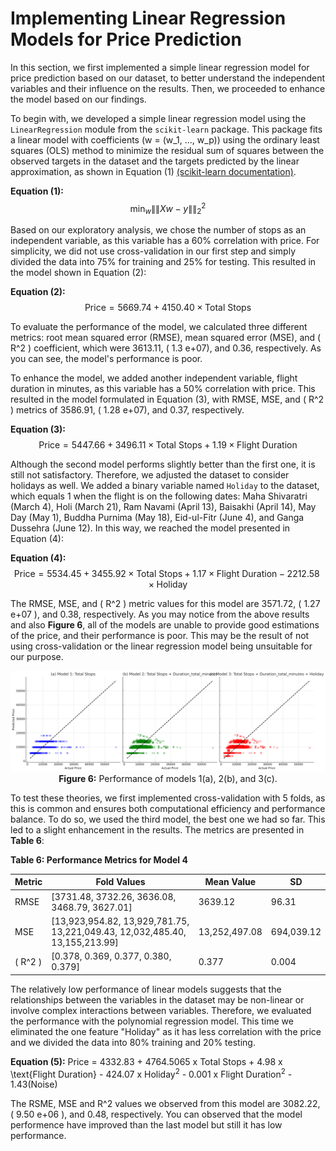# Implementing Linear Regression Models for Price Prediction

In this section, we first implemented a simple linear regression model for price prediction based on our dataset, to better understand the independent variables and their influence on the results. Then, we proceeded to enhance the model based on our findings.

To begin with, we developed a simple linear regression model using the `LinearRegression` module from the `scikit-learn` package. This package fits a linear model with coefficients (w = (w_1, ..., w_p)) using the ordinary least squares (OLS) method to minimize the residual sum of squares between the observed targets in the dataset and the targets predicted by the linear approximation, as shown in Equation (1) [(scikit-learn documentation)](https://scikit-learn.org/stable/modules/linear_model.html\#ordinary-least-squares).

**Equation (1):**
$$\min_w\|\| Xw - y\|\|_2^2 $$

Based on our exploratory analysis, we chose the number of stops as an independent variable, as this variable has a 60\% correlation with price. For simplicity, we did not use cross-validation in our first step and simply divided the data into 75\% for training and 25\% for testing. This resulted in the model shown in Equation (2):

**Equation (2):** 
$$\text{Price} = 5669.74 + 4150.40 \times \text{Total Stops}$$

To evaluate the performance of the model, we calculated three different metrics: root mean squared error (RMSE), mean squared error (MSE), and \( R^2 \) coefficient, which were 3613.11, \( 1.3 e+07), and 0.36, respectively. As you can see, the model's performance is poor.

To enhance the model, we added another independent variable, flight duration in minutes, as this variable has a 50\% correlation with price. This resulted in the model formulated in Equation (3), with RMSE, MSE, and \( R\^2 \) metrics of 3586.91, \( 1.28 e+07), and 0.37, respectively.

**Equation (3):**
$$\text{Price} = 5447.66 + 3496.11 \times \text{Total Stops} + 1.19 \times \text{Flight Duration}$$

Although the second model performs slightly better than the first one, it is still not satisfactory. Therefore, we adjusted the dataset to consider holidays as well. We added a binary variable named `Holiday` to the dataset, which equals 1 when the flight is on the following dates: Maha Shivaratri (March 4), Holi (March 21), Ram Navami (April 13), Baisakhi (April 14), May Day (May 1), Buddha Purnima (May 18), Eid-ul-Fitr (June 4), and Ganga Dussehra (June 12). In this way, we reached the model presented in Equation (4):

**Equation (4):**
$$\text{Price} = 5534.45 + 3455.92 \times \text{Total Stops} + 1.17 \times \text{Flight Duration} - 2212.58 \times \text{Holiday}$$

The RMSE, MSE, and \( R^2 \) metric values for this model are 3571.72, \( 1.27 e+07 \), and 0.38, respectively. As you may notice from the above results and also **Figure 6**, all of the models are unable to provide good estimations of the price, and their performance is poor. This may be the result of not using cross-validation or the linear regression model being unsuitable for our purpose.

<p align="center">
  <img src="images/output-predictivemodel123.png" alt="Performance of models 1(a), 2(b), and 3(c)" width="600px">
  <br>
  <strong>Figure 6:</strong> Performance of models 1(a), 2(b), and 3(c).
</p>

To test these theories, we first implemented cross-validation with 5 folds, as this is common and ensures both computational efficiency and performance balance. To do so, we used the third model, the best one we had so far. This led to a slight enhancement in the results. The metrics are presented in **Table 6**:

**Table 6: Performance Metrics for Model 4**

| **Metric** | **Fold Values**                                                                                          | **Mean Value**   | **SD**       |
|------------|----------------------------------------------------------------------------------------------------------|------------------|--------------|
| RMSE       | [3731.48, 3732.26, 3636.08, 3468.79, 3627.01]                                                            | 3639.12          | 96.31        |
| MSE        | [13,923,954.82, 13,929,781.75, 13,221,049.43, 12,032,485.40, 13,155,213.99]                              | 13,252,497.08    | 694,039.12   |
| \( R^2 \)  | [0.378, 0.369, 0.377, 0.380, 0.379]                                                                      | 0.377            | 0.004        |

The relatively low performance of linear models suggests that the relationships between the variables in the dataset may be non-linear or involve complex interactions between variables. Therefore, we evaluated the performance with the polynomial regression model. This time we eliminated the one feature "Holiday" as it has less correlation with the price and we divided the data into 80% training and 20% testing.

**Equation (5):**
Price = 4332.83 + 4764.5065 x Total Stops + 4.98 x \text{Flight Duration} - 424.07 x Holiday<sup>2</sup> - 0.001 x Flight Duration<sup>2</sup> - 1.43(Noise)

The RSME, MSE and R^2 values we observed from this model are 3082.22, \( 9.50 e+06 \), and 0.48, respectively. You can observed that the model performence have improved than the last model but still it has low performance. 


